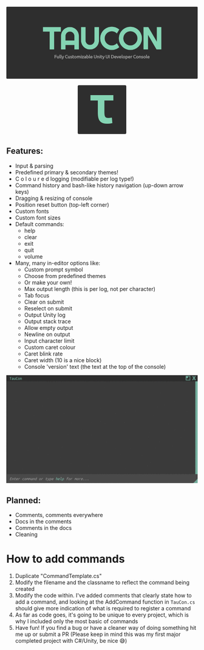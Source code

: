 <p align="center">
  <img width="auto" height="auto" src="Assets/Logos/TauCon_Thumbnail.png">
</p>

<p align="center">
  <img width="auto" height="auto" src="Assets/Logos/TauCon_Icon.png">
</p>

## Features:

- Input & parsing
- Predefined primary & secondary themes!
- C o l o u r e d logging (modifiable per log type!)
- Command history and bash-like history navigation (up-down arrow keys)
- Dragging & resizing of console
- Position reset button (top-left corner)
- Custom fonts
- Custom font sizes
- Default commands:
  - help
  - clear
  - exit
  - quit
  - volume
- Many, many in-editor options like:
  - Custom prompt symbol
  - Choose from predefined themes
  - Or make your own!
  - Max output length (this is per log, not per character)
  - Tab focus
  - Clear on submit
  - Reselect on submit
  - Output Unity log
  - Output stack trace
  - Allow empty output
  - Newline on output
  - Input character limit
  - Custom caret colour
  - Caret blink rate
  - Caret width (10 is a nice block)
  - Console 'version' text (the text at the top of the console)

<p align="center">
  <img width="auto" height="auto" src="Assets/Other/tc_colours.gif">
</p>

## Planned:

- Comments, comments everywhere
- Docs in the comments
- Comments in the docs
- Cleaning

# How to add commands

1. Duplicate "CommandTemplate.cs"
2. Modify the filename and the classname to reflect the command being created
3. Modify the code within. I've added comments that clearly state how to add a command, and looking at the AddCommand function in `TauCon.cs` should give more indication of what is required to register a command
4. As far as code goes, it's going to be unique to every project, which is why I included only the most basic of commands
5. Have fun! If you find a bug or have a cleaner way of doing something hit me up or submit a PR (Please keep in mind this was my first major completed project with C#/Unity, be nice 😅)
